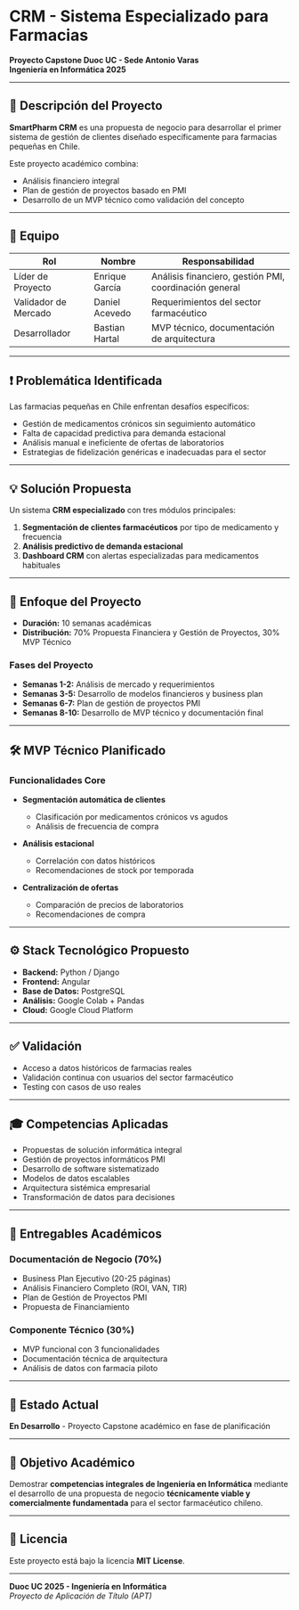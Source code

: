 # CRM - Sistema Especializado para Farmacias

**Proyecto Capstone Duoc UC - Sede Antonio Varas**  
**Ingeniería en Informática 2025**

---

## 📌 Descripción del Proyecto
**SmartPharm CRM** es una propuesta de negocio para desarrollar el primer sistema de gestión de clientes diseñado específicamente para farmacias pequeñas en Chile.  

Este proyecto académico combina:  
- Análisis financiero integral  
- Plan de gestión de proyectos basado en PMI  
- Desarrollo de un MVP técnico como validación del concepto  

---

## 👥 Equipo

| Rol                | Nombre           | Responsabilidad |
|--------------------|------------------|-----------------|
| Líder de Proyecto  | Enrique García   | Análisis financiero, gestión PMI, coordinación general |
| Validador de Mercado | Daniel Acevedo | Requerimientos del sector farmacéutico |
| Desarrollador      | Bastian Hartal   | MVP técnico, documentación de arquitectura |

---

## ❗ Problemática Identificada
Las farmacias pequeñas en Chile enfrentan desafíos específicos:

- Gestión de medicamentos crónicos sin seguimiento automático  
- Falta de capacidad predictiva para demanda estacional  
- Análisis manual e ineficiente de ofertas de laboratorios  
- Estrategias de fidelización genéricas e inadecuadas para el sector  

---

## 💡 Solución Propuesta
Un sistema **CRM especializado** con tres módulos principales:

1. **Segmentación de clientes farmacéuticos** por tipo de medicamento y frecuencia  
2. **Análisis predictivo de demanda estacional**  
3. **Dashboard CRM** con alertas especializadas para medicamentos habituales  

---

## 📅 Enfoque del Proyecto
- **Duración:** 10 semanas académicas  
- **Distribución:** 70% Propuesta Financiera y Gestión de Proyectos, 30% MVP Técnico  

### Fases del Proyecto
- **Semanas 1-2:** Análisis de mercado y requerimientos  
- **Semanas 3-5:** Desarrollo de modelos financieros y business plan  
- **Semanas 6-7:** Plan de gestión de proyectos PMI  
- **Semanas 8-10:** Desarrollo de MVP técnico y documentación final  

---

## 🛠️ MVP Técnico Planificado

### Funcionalidades Core
- **Segmentación automática de clientes**
  - Clasificación por medicamentos crónicos vs agudos  
  - Análisis de frecuencia de compra  

- **Análisis estacional**
  - Correlación con datos históricos  
  - Recomendaciones de stock por temporada  

- **Centralización de ofertas**
  - Comparación de precios de laboratorios  
  - Recomendaciones de compra  

---

## ⚙️ Stack Tecnológico Propuesto
- **Backend:** Python / Django  
- **Frontend:** Angular  
- **Base de Datos:** PostgreSQL  
- **Análisis:** Google Colab + Pandas  
- **Cloud:** Google Cloud Platform  

---

## ✅ Validación
- Acceso a datos históricos de farmacias reales  
- Validación continua con usuarios del sector farmacéutico  
- Testing con casos de uso reales  

---

## 🎓 Competencias Aplicadas
- Propuestas de solución informática integral  
- Gestión de proyectos informáticos PMI  
- Desarrollo de software sistematizado  
- Modelos de datos escalables  
- Arquitectura sistémica empresarial  
- Transformación de datos para decisiones  

---

## 📑 Entregables Académicos

### Documentación de Negocio (70%)
- Business Plan Ejecutivo (20-25 páginas)  
- Análisis Financiero Completo (ROI, VAN, TIR)  
- Plan de Gestión de Proyectos PMI  
- Propuesta de Financiamiento  

### Componente Técnico (30%)
- MVP funcional con 3 funcionalidades  
- Documentación técnica de arquitectura  
- Análisis de datos con farmacia piloto  

---

## 🚧 Estado Actual
**En Desarrollo** - Proyecto Capstone académico en fase de planificación  

---

## 🎯 Objetivo Académico
Demostrar **competencias integrales de Ingeniería en Informática** mediante el desarrollo de una propuesta de negocio **técnicamente viable y comercialmente fundamentada** para el sector farmacéutico chileno.  

---

## 📜 Licencia
Este proyecto está bajo la licencia **MIT License**.  

---

**Duoc UC 2025 - Ingeniería en Informática**  
*Proyecto de Aplicación de Título (APT)*
